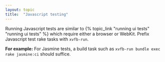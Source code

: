 ```yaml
---
layout: topic
title:  "Javascript testing"
---
```


Running Javascript tests are similar to {% topic_link "running ui tests" "running ui tests" %} which require either a browser or
WebKit. Prefix Javascript test rake tasks with `xvfb-run`.

**For example:** For Jasmine tests, a build task such as `xvfb-run bundle exec rake jasmine:ci` should suffice.
